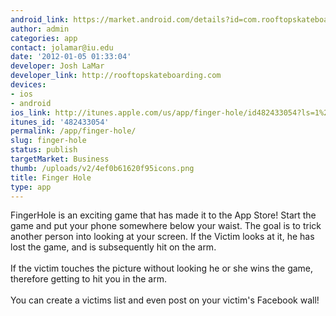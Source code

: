 ```yaml
---
android_link: https://market.android.com/details?id=com.rooftopskateboarding.fingerhole
author: admin
categories: app
contact: jolamar@iu.edu
date: '2012-01-05 01:33:04'
developer: Josh LaMar
developer_link: http://rooftopskateboarding.com
devices: 
- ios
- android
ios_link: http://itunes.apple.com/us/app/finger-hole/id482433054?ls=1%26mt=8
itunes_id: '482433054'
permalink: /app/finger-hole/
slug: finger-hole
status: publish
targetMarket: Business
thumb: /uploads/v2/4ef0b61620f95icons.png
title: Finger Hole
type: app
---
```


FingerHole is an exciting game that has made it to the App Store! Start the game and put your phone somewhere below your waist. The goal is to trick another person into looking at your screen. If the Victim looks at it, he has lost the game, and is subsequently hit on the arm.<br />
<br />
If the victim touches the picture without looking he or she wins the game, therefore getting to hit you in the arm.<br />
<br />
You can create a victims list and even post on your victim's Facebook wall! 